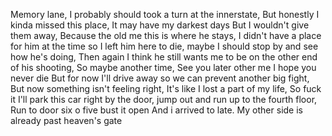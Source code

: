 Memory lane,
I probably should took a turn at the innerstate,
But honestly I kinda missed this place,
It may have my darkest days
But I wouldn't give them away,
Because the old me this is where he stays,
I didn't have a place for him at the time so I left him here to die,
maybe I should stop by and see how he's doing,
Then again I think he still wants me to be on the other end of his shooting,
So maybe another time,
See you later other me I hope you never die
But for now I'll drive away so we can prevent another big fight,
But now something isn't feeling right,
It's like I lost a part of my life,
So fuck it I'll park this car right by the door, jump out and run up to the fourth floor,
Run to door six o five bust it open
And i arrived to late.
My other side is already past heaven's gate


